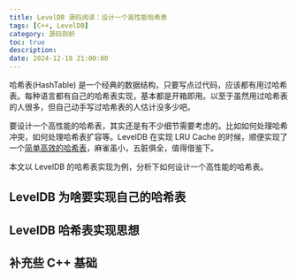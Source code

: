 ```yaml
---
title: LevelDB 源码阅读：设计一个高性能哈希表
tags: [C++, LevelDB]
category: 源码剖析
toc: true
description: 
date: 2024-12-18 21:00:00
---
```


哈希表(HashTable) 是一个经典的数据结构，只要写点过代码，应该都有用过哈希表。每种语言都有自己的哈希表实现，基本都是开箱即用。以至于虽然用过哈希表的人很多，但自己动手写过哈希表的人估计没多少吧。

要设计一个高性能的哈希表，其实还是有不少细节需要考虑的。比如如何处理哈希冲突，如何处理哈希表扩容等。LevelDB 在实现 LRU Cache 的时候，顺便实现了一个[简单高效的哈希表](https://github.com/google/leveldb/blob/main/util/cache.cc#L70)，麻雀虽小，五脏俱全，值得借鉴下。

本文以 LevelDB 的哈希表实现为例，分析下如何设计一个高性能的哈希表。

<!-- more -->

## LevelDB 为啥要实现自己的哈希表


## LevelDB 哈希表实现思想

## 补充些 C++ 基础

## 